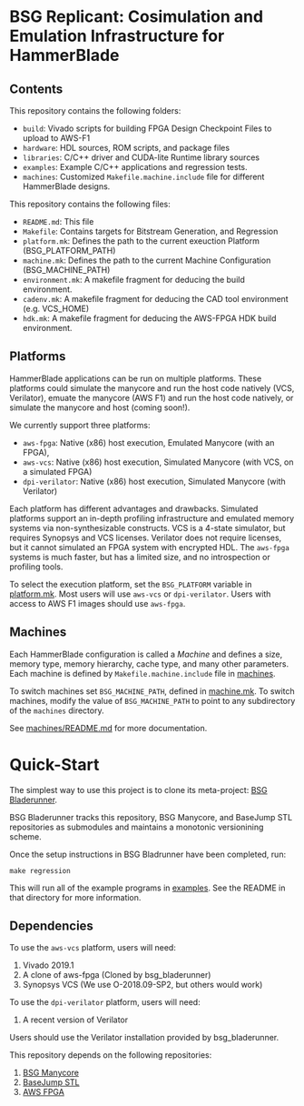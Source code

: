 # BSG Replicant: Cosimulation and Emulation Infrastructure for HammerBlade

## Contents

This repository contains the following folders: 

- `build`: Vivado scripts for building FPGA Design Checkpoint Files to upload to AWS-F1
- `hardware`: HDL sources, ROM scripts, and package files
- `libraries`: C/C++ driver and CUDA-lite Runtime library sources
- `examples`: Example C/C++ applications and regression tests.
- `machines`: Customized `Makefile.machine.include` file for different HammerBlade designs.

This repository contains the following files:

- `README.md`: This file
- `Makefile`: Contains targets for Bitstream Generation, and Regression
- `platform.mk`: Defines the path to the current exeuction Platform (BSG_PLATFORM_PATH)
- `machine.mk`: Defines the path to the current Machine Configuration (BSG_MACHINE_PATH)
- `environment.mk`: A makefile fragment for deducing the build environment.
- `cadenv.mk`: A makefile fragment for deducing the CAD tool environment (e.g. VCS_HOME)
- `hdk.mk`: A makefile fragment for deducing the AWS-FPGA HDK build environment.

## Platforms

HammerBlade applications can be run on multiple platforms. These
platforms could simulate the manycore and run the host code natively
(VCS, Verilator), emuate the manycore (AWS F1) and run the host code
natively, or simulate the manycore and host (coming soon!).

We currently support three platforms:

- `aws-fpga`: Native (x86) host execution, Emulated Manycore (with an FPGA), 
- `aws-vcs`: Native (x86) host execution, Simulated Manycore (with VCS, on a simulated FPGA)
- `dpi-verilator`: Native (x86) host execution, Simulated Manycore (with Verilator)

Each platform has different advantages and drawbacks. Simulated
platforms support an in-depth profiling infrastructure and emulated
memory systems via non-synthesizable constructs. VCS is a 4-state
simulator, but requires Synopsys and VCS licenses. Verilator does not
require licenses, but it cannot simulated an FPGA system with
encrypted HDL. The `aws-fpga` systems is much faster, but has a
limited size, and no introspection or profiling tools.

To select the execution platform, set the `BSG_PLATFORM` variable in
[platform.mk](platform.mk). Most users will use `aws-vcs` or
`dpi-verilator`. Users with access to AWS F1 images should use
`aws-fpga`.

## Machines

Each HammerBlade configuration is called a *Machine* and defines a
size, memory type, memory hierarchy, cache type, and many other
parameters. Each machine is defined by `Makefile.machine.include`
file in [machines](machines).

To switch machines set `BSG_MACHINE_PATH`, defined in
[machine.mk](machine.mk). To switch machines, modify the value of
`BSG_MACHINE_PATH` to point to any subdirectory of the `machines`
directory.

See [machines/README.md](machines/README.md) for more documentation.

# Quick-Start

The simplest way to use this project is to clone its meta-project: [BSG Bladerunner](https://github.com/bespoke-silicon-group/bsg_bladerunner/). 

BSG Bladerunner tracks this repository, BSG Manycore, and BaseJump STL
repositories as submodules and maintains a monotonic versionining
scheme. 

Once the setup instructions in BSG Bladrunner have been completed, run:

`make regression`

This will run all of the example programs in [examples](examples). See
the README in that directory for more information.

## Dependencies

To use the `aws-vcs` platform, users will need: 

   1. Vivado 2019.1
   2. A clone of aws-fpga (Cloned by bsg_bladerunner)
   3. Synopsys VCS (We use O-2018.09-SP2, but others would work)

To use the `dpi-verilator` platform, users will need: 

   1. A recent version of Verilator

Users should use the Verilator installation provided by
bsg_bladerunner.

This repository depends on the following repositories: 

   1. [BSG Manycore](https://github.com/bespoke-silicon-group/bsg_manycore)
   2. [BaseJump STL](https://github.com/bespoke-silicon-group/basejump_stl)
   3. [AWS FPGA](https://github.com/aws/aws-fpga)




